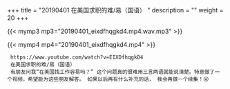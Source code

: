 +++
title = "20190401  在美国求职的难/易（国语） "
description = ""
weight = 20
+++

{{< mymp3 mp3="20190401_eixdfhqgkd4.mp4.wav.mp3" >}}

{{< mymp4 mp4="20190401_eixdfhqgkd4.mp4" >}}

     https://www.youtube.com/watch?v=EIXDfhqgkD4 
     在美国求职的难/易（国语） 
     有朋友问我“在美国找工作容易吗？” 这个问题真的很难用三言两语就能说清楚。特意做了一个视频，希望能为这些朋友解答。 如果以后再有什么补充的话， 我会再做一个续集！😜 
